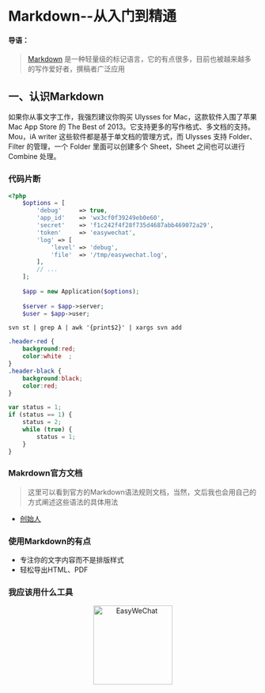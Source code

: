 # Markdown--从入门到精通
#### 导语：
> [Markdown](http://zh.wikipedia.org/wiki/Makrdown) 是一种轻量级的标记语言，它的有点很多，目前也被越来越多的写作爱好者，撰稿者广泛应用

## 一、认识Markdown
如果你从事文字工作，我强烈建议你购买 Ulysses for Mac，这款软件入围了苹果 Mac App Store 的 The Best of 2013。它支持更多的写作格式、多文档的支持。Mou，iA writer 这些软件都是基于单文档的管理方式，而 Ulysses 支持 Folder、Filter 的管理，一个 Folder 里面可以创建多个 Sheet，Sheet 之间也可以进行 Combine 处理。

### 代码片断
```php
<?php
    $options = [
        'debug'     => true,
        'app_id'    => 'wx3cf0f39249eb0e60',
        'secret'    => 'f1c242f4f28f735d4687abb469072a29',
        'token'     => 'easywechat',
        'log' => [
            'level' => 'debug',
            'file'  => '/tmp/easywechat.log',
        ],
        // ...
    ];
    
    $app = new Application($options);
    
    $server = $app->server;
    $user = $app->user;
```

```shell
svn st | grep A | awk '{print$2}' | xargs svn add
```

```css
.header-red {
    background:red;
    color:white  ; 
}
.header-black {
    background:black;
    color:red;
}
```

```js
var status = 1;
if (status == 1) {
    status = 2;
    while (true) {
        status = 1;
    }
}
```

### Makrdown官方文档

>这里可以看到官方的Markdown语法规则文档，当然，文后我也会用自己的方式阐述这些语法的具体用法

*   [创始人](http://www.baidu.com)

### 使用Markdown的有点
* 专注你的文字内容而不是排版样式
* 轻松导出HTML、PDF

### 我应该用什么工具
<p align="center">
<a href="https://www.baidu.com/">
<img src="http:///mouapp.com/Mou_128.png" alt="EasyWeChat" width="160">
</a>
</p>
